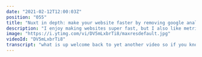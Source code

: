 ```yaml
---
date: "2021-02-12T12:00:03Z"
position: "055"
title: "Nuxt in depth: make your website faster by removing google analytics. Still get metrics!"
description: "I enjoy making websites super fast, but I also like metrics. These two things do not always combine well. To add metrics, you also need code to provide these metrics. But that slows down your website!\n\nI found a way to remove Google Analytics JavaScript but still provide data to its back-end. I even added web vitals! I did all of it in Nuxt!\n\nCredit: https://twitter.com/DasSurma\n\nFollow me here:\nWebsite: https://timbenniks.dev/\nTwitter: https://twitter.com/timbenniks"
image: "https://i.ytimg.com/vi/DV5mLxbrTi8/maxresdefault.jpg"
videoId: "DV5mLxbrTi8"
transcript: "what is up welcome back to yet another video so if you know me a little um and if you don't you'll get to know me very soon i really enjoy performance of websites but a performance of anything basically but because i'm such a geek i also really like to see metrics about this performance and i also like privacy related subjects so having google analytics on your website is not as great for its performance because it's loading like separate files and stuff and it's also tracking your users but i just like those metrics so i saw this tweet the other day or maybe it's on that side let's see how i edit this and this is from surma where he did like the mini hack of the day and in which he kind of removed um analytics.js from google and added a very simple way with the web b consent of the analytics code and so this means there's no longer tracking javascript of google i don't think it's gdpr compliant exactly but at least it's way lighter and then on top of that he added a web vitals package and all that information is also sent to google so i am really interested to see how that works and you know what i did it i gained some performance and i did it in next so in this video you will learn how to minimize your google analytics page weight stuff be more good for privacy and get really cool metrics on performance in next okay that was a long intro let's run all righty then let's dive into the code so i have here idea.js just to show you what the ideas of this tweet from server and so this is its simplest form so we now no longer have the next analytics plugin and we also don't have analytics.js from google so what i've done now is like this is a plugin i'll show you what that means later in next but for now assume that this works so i'm getting the router which is view router from next and after each route so when i go to slash videos or slash about this function is fired which is called send and then my send function receives a bunch of data and it has a bunch of default data and it's using sendbeacon which is a browser feature to send something quickly it's super lightweight and so it's actually sending it to googleanalytics.com collect and if you have normal analytics on your web page you tend to see this collecting happen all the time and it's actually a gif because that's the easiest way for google to collect information that is not blocked by anyone so i'm actually sending like my id of my account and the c id actually sirma also said that it's completely random so google cannot track subsequent calls because every call is a new id so it's a new user and then of course we need the location and then you can see that data is sent on top of this for if i wanted to send more stuff so in this case i want to send a page view after each route so this is the simplest way this works and so let's have a look at how i actually did it myself because i said it's a plug-in right so in the next config you'll see plugins analytics.js only for client-side because i'm doing a jamstack website for so for me this this is important and so let's have a look at that analytics plugin because when you have a plugin in next in your default function you get the context of next and in my case i only need the app because it has the router so after each route you can see that's the same code here right so i'm sending a page view but so when you look at my code i actually made it a little bit bigger right because i thought maybe i need a little bit more information not to break my google analytics interface right because they actually have like user agent they use that to say hey it's a mobile user or not and so for me that's still pretty important i look at the referrer if there is one i look at the actual screen width and height we're looking at the so this is the this is a screen and this is like the viewport of the user so if they have devtools open it's a bit smaller right i look at pixel depth and then at the language so this gives a little bit more it might be on the edge of what privacy is and what not so i might remove it later but i wanted to add a bit more just to be sure that it works and then on top the same thing that serma also did is add the web files package here and this has really cool stuff right so like time to first bite you know first contentful paint things like that so all the stuff that you get in your audits panel you have that as functions here so i decided to follow suit from serma and actually on each page load i will fire all those functions and when they actually complete so when it calculated the number of my first contentful paint stuff like that it will actually then fire this function which is here which again uses descent with a whole bunch of extra variables right so it's sending web vitals as an event in this case it's an event right and so it has a bunch of numbers and it's also that it's not an interactive click of someone but i automatically send it so this is going to google as well so over time i will now gain a bit of information about users specifically on their browser how fast my website was for them and so this is more than you normally get from google and but i'm not even using their analytics library anymore i'm doing it myself and so this is cool i love this stuff so now let's have a look at the performance enhancements that i got on my website itself this is debug beer it's one of my new favorite tools because it really looks into performance really well and it checks stuff over time so debug bear i will make a video later by the way on this because i'm really i really enjoy this kind of stuff so what they do is they run google audits from their server farm or from the cloud and then you can add some pages in the interface and then over time you can see the differences so that's what i did so i won't go into debugger as much now we'll just look at this so this is the mobile view of my home page and so with google analytics this was where i was at and now you can see here that the google analytics file has been removed and things went down quite a bit and also in things i didn't expect look this is first contentful paint it went down from 883 milliseconds to now 486 or a bit higher today anyways it's close right and then the largest contentful paint actually went down time to interactive went down everything went down js time beam total blocking time beam i can almost not believe that this is just my analytics code that is removed you can also see that from my my package i have a bit less javascript because the the next package for analytics is also gone and it uses few analytics which is pretty big so it's all gone however it this these numbers are almost too much so let's not pin ourselves completely to how awesome this changes because it might not be that for you i might have changed another thing that made this so good maybe there was a cdn hiccup in for sale but anyways we can see that i removed 18.6 kilobytes anyways and i moved some of my own code and i gained more information in my analytics interface so without really taking this as complete truth you can see a difference and i think that's really really cool anyways this was a short video thanks for watching and happy hacking on next cheers"
---
```



